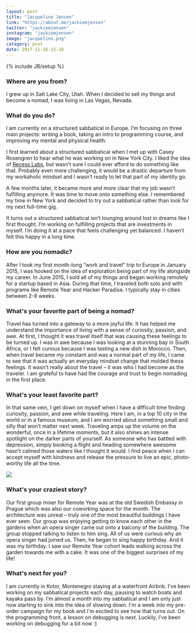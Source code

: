 ```yaml
---
layout: post
title: "Jacqueline Jensen"
link: "https://about.me/jackiemjensen"
twitter: "jackiemjensen"
instagram: "jackiemjensen"
image: "jacqueline.png"
category: post
date: 2017-11-16-15-18
---
```

{% include JB/setup %}

### Where are you from?
I grew up in Salt Lake City, Utah. When I decided to sell my things and become a nomad, I was living in Las Vegas, Nevada.

### What do you do?
I am currently on a structured sabbatical in Europe. I’m focusing on three main projects: writing a book, taking an intro to programming course, and improving my mental and physical health. 

I first learned about a structured sabbatical when I met up with Casey Rosengren to hear what he was working on in New York City. I liked the idea of [Recess Labs](http://www.recesslabs.com/), but wasn’t sure I could ever afford to do something like that. Probably even more challenging, it would be a drastic departure from my workaholic mindset and I wasn’t ready to let that part of my identity go. 

A few months later, it became more and more clear that my job wasn’t fulfilling anymore. It was time to move onto something else. I remembered my time in New York and decided to try out a sabbatical rather than look for my next full-time gig. 

It turns out a structured sabbatical isn’t lounging around lost in dreams like I first thought. I’m working on fulfilling projects that are investments in myself. I’m doing it at a pace that feels challenging yet balanced. I haven’t felt this happy in a long time.

### How are you nomadic?
After I took my first month-long “work and travel” trip to Europe in January 2015, I was hooked on the idea of exploration being part of my life alongside my career. In June 2015, I sold all of my things and began working remotely for a startup based in Asia. During that time, I traveled both solo and with programs like Remote Year and Hacker Paradise.  I typically stay in cities between 2-8 weeks.

### What's your favorite part of being a nomad?
Travel has turned into a gateway to a more joyful life. It has helped me understand the importance of living with a sense of curiosity, passion, and awe. At first, I thought it was travel itself that was causing these feelings to be turned up. I was in awe because I was looking at a stunning bay in South Africa, or I felt curious because I was tasting a new dish in Morocco. Then, when travel became my constant and was a normal part of my life, I came to see that it was actually an everyday mindset change that molded these feelings. It wasn’t really about the travel – it was who I had become as the traveler. I am grateful to have had the courage and trust to begin nomading in the first place.

### What's your least favorite part?
In that same vein, I get down on myself when I have a difficult time finding curiosity, passion, and awe while traveling. Here I am, in a top 10 city in the world or in a famous museum, and I am worried about something small and silly that won’t matter next week. Traveling amps up the volume on the wonderful, once in a lifetime moments, but it also shines an intense spotlight on the darker parts of yourself. As someone who has battled with depression, simply booking a flight and heading somewhere awesome hasn’t calmed those waters like I thought it would. I find peace when I can accept myself with kindness and release the pressure to live an epic, photo-worthy life all the time.

<img src="{{ BASE_PATH }}/assets/img/posts/jacqueline-alt.png" class="inner-post-image" />

### What's your craziest story?
Our first group mixer for Remote Year was at the old Swedish Embassy in Prague which was also our coworking space for the month. The architecture was unreal – truly one of the most beautiful buildings I have ever seen. Our group was enjoying getting to know each other in the gardens when an opera singer came out onto a balcony of the building. The group stopped talking to listen to him sing. All of us were curious why an opera singer had joined us. Then, he began to sing happy birthday. And it was my birthday. I saw our Remote Year cohort leads walking across the garden towards me with a cake. It was one of the biggest surprises of my life!

### What's next for you?
I am currently in Kotor, Montenegro staying at a waterfront Airbnb. I’ve been working on my sabbatical projects each day, pausing to watch boats and kayaks pass by. I’m almost a month into my sabbatical and I am only just now starting to sink into the idea of slowing down. I'm a week into my pre-order campaign for my book and I'm excited to see how that turns out. On the programming front, a lesson on debugging is next. Luckily, I’ve been working on debugging for a bit now :)
